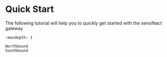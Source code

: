 # Quick Start

The following tutorial will help you to quickly get started with the sensiNact gateway

```{toctree}
:maxdepth: 1

Northbound
Southbound
```
